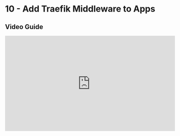 # 10 - Add Traefik Middleware to Apps

## Video Guide

<iframe width="560" height="315" src="https://www.youtube.com/embed/hDdFKE5-c44" title="YouTube video player" frameBorder="0" allow="accelerometer; autoplay; clipboard-write; encrypted-media; gyroscope; picture-in-picture" allowFullScreen></iframe>
